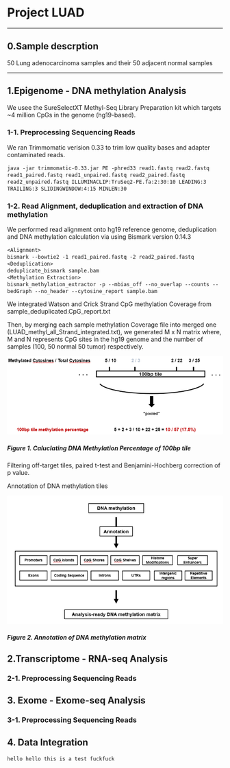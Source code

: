 # Project LUAD

---
## 0.Sample descrption
50 Lung adenocarcinoma samples and their 50 adjacent normal samples

---
## 1.Epigenome - DNA methylation Analysis

We usee the SureSelectXT Methyl-Seq Library Preparation kit which targets ~4 million CpGs in the genome (hg19-based). 

### 1-1. Preprocessing Sequencing Reads
We ran Trimmomatic verision 0.33 to trim low quality bases and adapter contaminated reads.
```
java -jar trimmomatic-0.33.jar PE -phred33 read1.fastq read2.fastq read1_paired.fastq read1_unpaired.fastq read2_paired.fastq read2_unpaired.fastq ILLUMINACLIP:TruSeq2-PE.fa:2:30:10 LEADING:3 TRAILING:3 SLIDINGWINDOW:4:15 MINLEN:30
```
### 1-2. Read Alignment, deduplication and extraction of DNA methylation
We performed read alignment onto hg19 reference genome, deduplication and DNA methylation calculation via using Bismark version 0.14.3
```
<Alignment>
bismark --bowtie2 -1 read1_paired.fastq -2 read2_paired.fastq
<Deduplication>
deduplicate_bismark sample.bam 
<Methylation Extraction>
bismark_methylation_extractor -p --mbias_off --no_overlap --counts --bedGraph --no_header --cytosine_report sample.bam
```
We integrated Watson and Crick Strand CpG methylation Coverage from sample_deduplicated.CpG_report.txt

Then, by merging each sample methylation Coverage file into merged one (LUAD_methyl_all_Strand_integrated.txt), we generated M x N matrix where, M and N represents CpG sites in the hg19 genome and the number of samples (100, 50 normal 50 tumor) respectively.


![100bp_tile_generation](./IMAGE/100bp_tile_generation.PNG)
##### Figure 1. Caluclating DNA Methylation Percentage of 100bp tile


Filtering off-target tiles, paired t-test and Benjamini-Hochberg correction of p value.

Annotation of DNA methylation tiles

![Anntation_of_DNA_methylation_matrix](./IMAGE/Anntation_of_DNA_methylation_matrix.PNG)
##### Figure 2. Annotation of DNA methylation matrix


## 2.Transcriptome - RNA-seq Analysis

### 2-1. Preprocessing Sequencing Reads


## 3. Exome - Exome-seq Analysis

### 3-1. Preprocessing Sequencing Reads

## 4. Data Integration

```
hello hello this is a test fuckfuck
```
